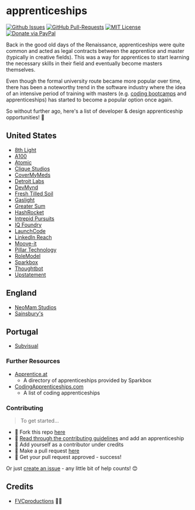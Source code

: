 # apprenticeships

[![Github Issues](https://img.shields.io/github/issues/fvcproductions/apprenticeships.svg?style=flat-square)](https://github.com/fvcproductions/apprenticeships/issues) [![GitHub  Pull-Requests](https://img.shields.io/github/issues-pr/fvcproductions/apprenticeships.svg?style=flat-square)](https://github.com/fvcproductions/apprenticeships/pulls) [![MIT License](http://img.shields.io/:license-mit-blue.svg?style=flat-square)](http://badges.mit-license.org) [![Donate via PayPal](https://img.shields.io/badge/Donate-PayPal-blue.svg?style=flat-square)](http://paypal.me/fvcproductions)

Back in the good old days of the Renaissance, apprenticeships were quite common and acted as legal contracts between the apprentice and master (typically in creative fields). This was a way for apprentices to start learning the necessary skills in their field and eventually become masters themselves.

Even though the formal university route became more popular over time, there has been a noteworthy trend in the software industry where the idea of an intensive period of training with masters (e.g. [coding bootcamps](http://coursereport.com) and apprenticeships) has started to become a popular option once again.

So without further ago, here's a list of developer & design apprenticeship opportunities! 🔧

## United States

- [8th Light](https://8thlight.com/apprenticeship/)
- [A100](http://indie-soft.com/a100/)
- [Atomic](https://atomicobject.com/careers/accelerator)
- [Clique Studios](https://cliquestudios.com/clique-university/apprenticeships/)
- [CoverMyMeds](https://www.covermymeds.com/main/careers/tech-positions/)
- [Detroit Labs](https://www.detroitlabs.com/apprenticeships/)
- [DevMynd](https://www.devmynd.com/culture/careers/)
- [Fresh Tilled Soil](http://www.freshtilledsoil.com/aux/)
- [Gaslight](https://teamgaslight.com/careers/developer-apprenticeship)
- [Greater Sum](https://www.greatersum.com/software-apprenticeship/)
- [HashRocket](https://hashrocket.com/careers/apprentice)
- [Intrepid Pursuits](http://team.intrepid.io/careers)
- [IQ Foundry](http://www.iqfoundry.com/careers)
- [LaunchCode](https://www.launchcode.org/)
- [LinkedIn Reach](https://careers.linkedin.com/reach)
- [Moove-it](https://moove-it.com/web-development-apprenticeship)
- [Pillar Technology](http://pillartechnology.com/careers)
- [RoleModel](http://www.craftsmanshipacademy.com/)
- [Sparkbox](http://apprentices.seesparkbox.com)
- [Thoughtbot](http://www.apprentice.io/)
- [Upstatement](https://upstatement.com/jobs/)

## England

- [NeoMam Studios](http://neomam.com/jobs/)
- [Sainsbury's](http://early.careersatsainsburys.com/Home/Apprenticeships)

## Portugal

- [Subvisual](https://subvisual.co/apprenticeship/)

### Further Resources

- [Apprentice.at](https://apprentice.at/)
    + A directory of apprenticeships provided by Sparkbox
- [CodingApprenticeships.com](http://codingapprenticeships.com/apprentice.php)
    + A list of coding apprenticeships

### Contributing

> To get started...

- 🍴 Fork this repo [here](https://github.com/fvcproductions/apprenticeships#fork-destination-box)
- 🔨 [Read through the contributing guidelines](CONTRIBUTING.md) and add an apprenticeship
- 👥 Add yourself as a contributor under credits
- 🔧 Make a pull request [here](https://github.com/fvcproductions/apprenticeships/compare)
- 🎉 Get your pull request approved - success!

Or just [create an issue](https://github.com/fvcproductions/apprenticeships/issues) - any little bit of help counts! 😊

## Credits

- [FVCproductions](http://github.com/fvcproductions) 🍓🍫